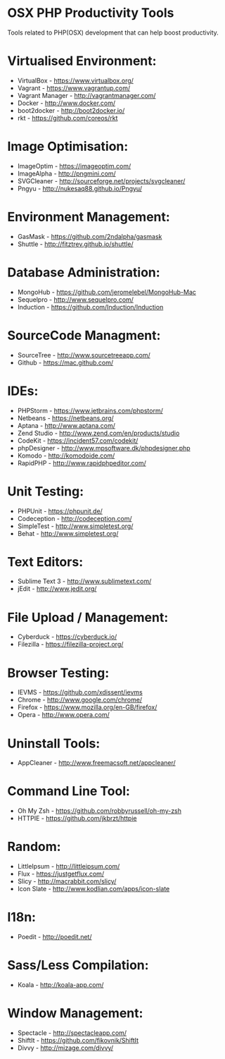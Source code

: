 # OSX PHP Productivity Tools
Tools related to PHP(OSX) development that can help boost productivity.

Virtualised Environment:
========================
- VirtualBox	- https://www.virtualbox.org/
- Vagrant -	https://www.vagrantup.com/
- Vagrant Manager	- http://vagrantmanager.com/
- Docker - http://www.docker.com/
- boot2docker - http://boot2docker.io/
- rkt - https://github.com/coreos/rkt

Image Optimisation:
===================
- ImageOptim - https://imageoptim.com/
- ImageAlpha - http://pngmini.com/
- SVGCleaner - http://sourceforge.net/projects/svgcleaner/
- Pngyu - http://nukesaq88.github.io/Pngyu/

Environment Management:
=======================
- GasMask - https://github.com/2ndalpha/gasmask
- Shuttle - http://fitztrev.github.io/shuttle/

Database Administration:
========================
- MongoHub - https://github.com/jeromelebel/MongoHub-Mac
- Sequelpro - http://www.sequelpro.com/
- Induction - https://github.com/Induction/Induction

SourceCode Managment:
========================
- SourceTree - http://www.sourcetreeapp.com/
- Github - https://mac.github.com/

IDEs:
=====
- PHPStorm - https://www.jetbrains.com/phpstorm/
- Netbeans - https://netbeans.org/
- Aptana - http://www.aptana.com/
- Zend Studio - http://www.zend.com/en/products/studio
- CodeKit - https://incident57.com/codekit/
- phpDesigner - http://www.mpsoftware.dk/phpdesigner.php
- Komodo - http://komodoide.com/
- RapidPHP - http://www.rapidphpeditor.com/

Unit Testing:
=============
- PHPUnit - https://phpunit.de/
- Codeception - http://codeception.com/
- SimpleTest - http://www.simpletest.org/
- Behat - http://www.simpletest.org/

Text Editors:
=============
- Sublime Text 3 - http://www.sublimetext.com/
- jEdit - http://www.jedit.org/

File Upload / Management:
=========================
- Cyberduck - https://cyberduck.io/
- Filezilla - https://filezilla-project.org/

Browser Testing:
================
- IEVMS - https://github.com/xdissent/ievms
- Chrome - http://www.google.com/chrome/
- Firefox - https://www.mozilla.org/en-GB/firefox/
- Opera - http://www.opera.com/

Uninstall Tools:
================
- AppCleaner - http://www.freemacsoft.net/appcleaner/

Command Line Tool:
===========================
- Oh My Zsh - https://github.com/robbyrussell/oh-my-zsh
- HTTPIE - https://github.com/jkbrzt/httpie

Random:
=======
- LittleIpsum - http://littleipsum.com/
- Flux - https://justgetflux.com/
- Slicy - http://macrabbit.com/slicy/
- Icon Slate - http://www.kodlian.com/apps/icon-slate

l18n:
=====
- Poedit - http://poedit.net/

Sass/Less Compilation:
======================
- Koala - http://koala-app.com/

Window Management:
==================
- Spectacle - http://spectacleapp.com/
- ShiftIt - https://github.com/fikovnik/ShiftIt
- Divvy - http://mizage.com/divvy/
